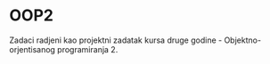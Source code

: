 # OOP2

Zadaci radjeni kao projektni zadatak kursa druge godine - Objektno-orjentisanog programiranja 2. 

